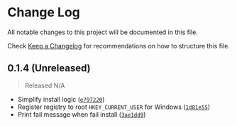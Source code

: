 # Change Log

All notable changes to this project will be documented in this file.

Check [Keep a Changelog](http://keepachangelog.com/) for recommendations on how to structure this file.


## 0.1.4 (Unreleased)
> Released N/A

* Simplify install logic ([`e797220`](../../commit/e79722087c0eaf78f0ec6fb4856baeb8562b1542))
* Register registry to root `HKEY_CURRENT_USER` for Windows ([`1d81e55`](../../commit/1d81e5581d8d6744a6a0d8ec9cfa6f385f17a43a))
* Print fail message when fail install ([`3ae1dd9`](../../commit/3ae1dd908c822e98e017ada034181ad3ffebc1d6))
